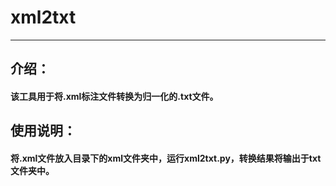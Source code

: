 # xml2txt
---
## 介绍：
#### 该工具用于将.xml标注文件转换为归一化的.txt文件。
## 使用说明：
#### 将.xml文件放入目录下的xml文件夹中，运行xml2txt.py，转换结果将输出于txt文件夹中。